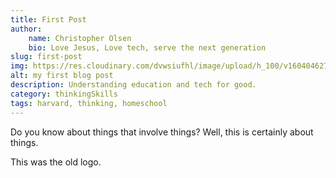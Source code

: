```yaml
---
title: First Post
author:
    name: Christopher Olsen
    bio: Love Jesus, Love tech, serve the next generation
slug: first-post
img: https://res.cloudinary.com/dvwsiufhl/image/upload/h_100/v1604046274/homeCode/HOMECODE_logo-02_sqhdty.png
alt: my first blog post
description: Understanding education and tech for good.
category: thinkingSkills
tags: harvard, thinking, homeschool
---
```


Do you know about things that involve things? Well, this is certainly about things.

This was the old logo. 